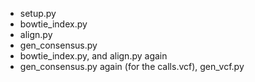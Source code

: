 * setup.py
* bowtie_index.py
* align.py
* gen_consensus.py
* bowtie_index.py, and align.py again
* gen_consensus.py again (for the calls.vcf), gen_vcf.py

